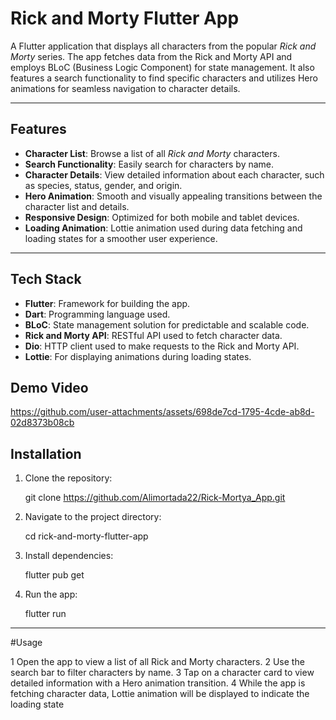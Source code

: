 # Rick and Morty Flutter App  

A Flutter application that displays all characters from the popular *Rick and Morty* series. The app fetches data from the Rick and Morty API and employs BLoC (Business Logic Component) for state management. It also features a search functionality to find specific characters and utilizes Hero animations for seamless navigation to character details.

---


## Features  

- **Character List**: Browse a list of all *Rick and Morty* characters.  
- **Search Functionality**: Easily search for characters by name.  
- **Character Details**: View detailed information about each character, such as species, status, gender, and origin.  
- **Hero Animation**: Smooth and visually appealing transitions between the character list and details.  
- **Responsive Design**: Optimized for both mobile and tablet devices.  
- **Loading Animation**: Lottie animation used during data fetching and loading states for a smoother user experience.

---

## Tech Stack  

- **Flutter**: Framework for building the app.  
- **Dart**: Programming language used.  
- **BLoC**: State management solution for predictable and scalable code.  
- **Rick and Morty API**: RESTful API used to fetch character data.  
- **Dio**: HTTP client used to make requests to the Rick and Morty API.  
- **Lottie**: For displaying animations during loading states.


## Demo Video  



https://github.com/user-attachments/assets/698de7cd-1795-4cde-ab8d-02d8373b08cb



## Installation  

1. Clone the repository:  
  
   git clone https://github.com/Alimortada22/Rick-Mortya_App.git  
   
 

2. Navigate to the project directory:  
  
   cd rick-and-morty-flutter-app  
   
 

3. Install dependencies:  
  
   flutter pub get  
   
 

4. Run the app:  
  
   flutter run  
   
 

---

#Usage

   1 Open the app to view a list of all Rick and Morty characters.
   2 Use the search bar to filter characters by name.
   3 Tap on a character card to view detailed information with a Hero animation transition.
   4 While the app is fetching character data, Lottie animation will be displayed to indicate the loading state

